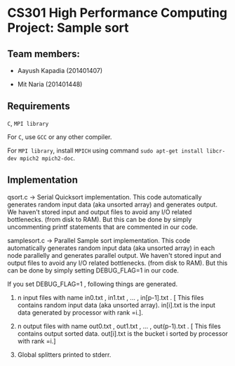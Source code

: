 # CS301 High Performance Computing Project: Sample sort

## Team members:

- Aayush Kapadia (201401407)

- Mit Naria (201401448)

## Requirements

`C`, `MPI library`

For `C`, use `GCC` or any other compiler.

For `MPI library`, install `MPICH` using command `sudo apt-get install libcr-dev mpich2 mpich2-doc`.

## Implementation

qsort.c -> Serial Quicksort implementation.
This code automatically generates random input data (aka unsorted array) and generates output.
We haven't stored input and output files to avoid any I/O related bottlenecks. (from disk to RAM).
But this can be done by simply uncommenting printf statements that are commented in our code.

samplesort.c -> Parallel Sample sort implementation.
This code automatically generates random input data (aka unsorted array) in each node parallelly and generates parallel output.
We haven't stored input and output files to avoid any I/O related bottlenecks. (from disk to RAM).
But this can be done by simply setting DEBUG_FLAG=1 in our code.

If you set DEBUG_FLAG=1 , following things are generated.

1. n input files with name in0.txt , in1.txt , ... , in[p-1].txt .
[ This files contains random input data (aka unsorted array). in[i].txt is the input data generated by processor with rank =i.].

2. n output files with name out0.txt , out1.txt , ... , out(p-1).txt .
[ This files contains output sorted data. out[i].txt is the bucket i sorted by processor with rank =i.]

3. Global splitters printed to stderr.

